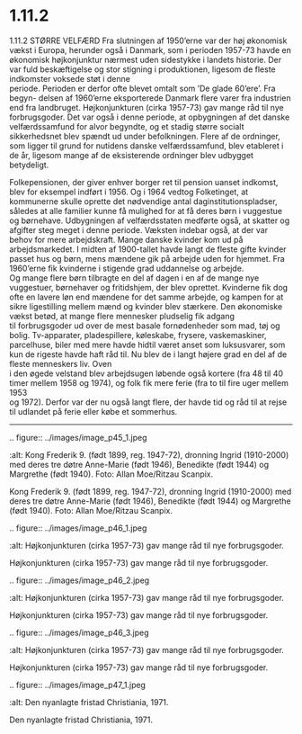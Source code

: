 # 1.11.2

1.11.2 
STØRRE VELFÆRD
Fra slutningen af 1950’erne var der høj økonomisk vækst i Europa, herunder 
også i Danmark, som i perioden 1957-73 havde en økonomisk højkonjunktur 
nærmest uden sidestykke i landets historie. Der var fuld beskæftigelse og stor 
stigning	 i	 produktionen,	 ligesom	 de	 fleste	 indkomster	 voksede	 støt	 i	 denne	
periode. Perioden er derfor ofte blevet omtalt som ’De glade 60’ere’. Fra begyn-
delsen	af	1960’erne	eksporterede	Danmark	flere	varer	fra	industrien	end	fra	
landbruget.
Højkonjunkturen (cirka 1957-73) gav mange råd til nye forbrugsgoder.
Det var også i denne periode, at opbygningen af det danske velfærdssamfund for 
alvor begyndte, og et stadig større socialt sikkerhedsnet blev spændt ud under 
befolkningen. Flere af de ordninger, som ligger til grund for nutidens danske 
velfærdssamfund, blev etableret i de år, ligesom mange af de eksisterende 
ordninger blev udbygget betydeligt.
 
 Folkepensionen, der giver enhver borger ret til pension uanset indkomst, blev 
for eksempel indført i 1956. Og i 1964 vedtog Folketinget, at kommunerne skulle 
oprette det nødvendige antal daginstitutionspladser, således at alle familier 
kunne få mulighed for at få deres børn i vuggestue og børnehave. Udbygningen af 
velfærdsstaten medførte også, at skatter og afgifter steg meget i denne periode. 
Væksten indebar også, at der var behov for mere arbejdskraft. Mange danske 
kvinder kom ud på arbejdsmarkedet. I midten af 1900-tallet havde langt de 
fleste	gifte	kvinder	passet	hus	og	børn,	mens	mændene	gik	på	arbejde	uden	for	
hjemmet.	Fra	1960’erne	fik	kvinderne	i	stigende	grad	uddannelse	og	arbejde.	
Og	mange	flere	børn	tilbragte	en	del	af	dagen	i	en	af	de	mange	nye	vuggestuer,	
børnehaver	og	fritidshjem,	der	blev	oprettet.	Kvinderne	fik	dog	ofte	en	lavere	løn	
end mændene for det samme arbejde, og kampen for at sikre ligestilling mellem 
mænd og kvinder blev stærkere.
Den	økonomiske	vækst	betød,	at	mange	flere	mennesker	pludselig	fik	adgang	
til forbrugsgoder ud over de mest basale fornødenheder som mad, tøj og bolig. 
Tv-apparater, pladespillere, køleskabe, frysere, vaskemaskiner, parcelhuse, biler 
med mere havde hidtil været anset som luksusvarer, som kun de rigeste havde 
haft	råd	til.	Nu	blev	de	i	langt	højere	grad	en	del	af	de	fleste	menneskers	liv.	Oven	
i den øgede velstand blev arbejdsugen løbende også kortere (fra 48 til 40 timer 
mellem	1958	og	1974),	og	folk	fik	mere	ferie	(fra	to	til	fire	uger	mellem	1953	
og	1972).	Derfor	var	der	nu	også	langt	flere,	der	havde	tid	og	råd	til	at	rejse	til	
udlandet på ferie eller købe et sommerhus.


---

<!-- Figures extracted from nearby pages -->

.. figure:: ../images/image_p45_1.jpeg

   :alt: Kong Frederik 9. (født 1899, reg. 1947-72), dronning Ingrid (1910-2000) med deres tre døtre Anne-Marie (født 1946), Benedikte (født 1944) og Margrethe (født 1940). Foto: Allan Moe/Ritzau Scanpix.

   Kong Frederik 9. (født 1899, reg. 1947-72), dronning Ingrid (1910-2000) med deres tre døtre Anne-Marie (født 1946), Benedikte (født 1944) og Margrethe (født 1940). Foto: Allan Moe/Ritzau Scanpix.

.. figure:: ../images/image_p46_1.jpeg

   :alt: Højkonjunkturen (cirka 1957-73) gav mange råd til nye forbrugsgoder.

   Højkonjunkturen (cirka 1957-73) gav mange råd til nye forbrugsgoder.

.. figure:: ../images/image_p46_2.jpeg

   :alt: Højkonjunkturen (cirka 1957-73) gav mange råd til nye forbrugsgoder.

   Højkonjunkturen (cirka 1957-73) gav mange råd til nye forbrugsgoder.

.. figure:: ../images/image_p46_3.jpeg

   :alt: Højkonjunkturen (cirka 1957-73) gav mange råd til nye forbrugsgoder.

   Højkonjunkturen (cirka 1957-73) gav mange råd til nye forbrugsgoder.

.. figure:: ../images/image_p47_1.jpeg

   :alt: Den nyanlagte fristad Christiania, 1971.

   Den nyanlagte fristad Christiania, 1971.
